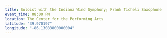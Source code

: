```yaml
---
title: Soloist with the Indiana Wind Symphony; Frank Ticheli Saxophone Concerto
event_time: 08:00 PM
location: The Center for the Performing Arts
latitude: "39.970197"
longitude: "-86.13083800000004"
---
```

